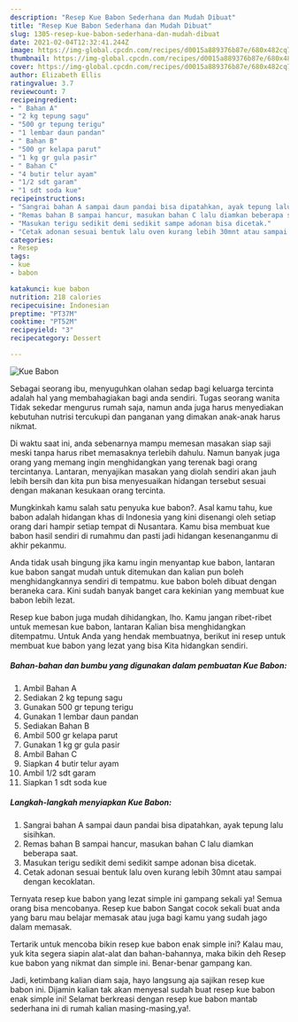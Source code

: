 ```yaml
---
description: "Resep Kue Babon Sederhana dan Mudah Dibuat"
title: "Resep Kue Babon Sederhana dan Mudah Dibuat"
slug: 1305-resep-kue-babon-sederhana-dan-mudah-dibuat
date: 2021-02-04T12:32:41.244Z
image: https://img-global.cpcdn.com/recipes/d0015a889376b87e/680x482cq70/kue-babon-foto-resep-utama.jpg
thumbnail: https://img-global.cpcdn.com/recipes/d0015a889376b87e/680x482cq70/kue-babon-foto-resep-utama.jpg
cover: https://img-global.cpcdn.com/recipes/d0015a889376b87e/680x482cq70/kue-babon-foto-resep-utama.jpg
author: Elizabeth Ellis
ratingvalue: 3.7
reviewcount: 7
recipeingredient:
- " Bahan A"
- "2 kg tepung sagu"
- "500 gr tepung terigu"
- "1 lembar daun pandan"
- " Bahan B"
- "500 gr kelapa parut"
- "1 kg gr gula pasir"
- " Bahan C"
- "4 butir telur ayam"
- "1/2 sdt garam"
- "1 sdt soda kue"
recipeinstructions:
- "Sangrai bahan A sampai daun pandai bisa dipatahkan, ayak tepung lalu sisihkan."
- "Remas bahan B sampai hancur, masukan bahan C lalu diamkan beberapa saat."
- "Masukan terigu sedikit demi sedikit sampe adonan bisa dicetak."
- "Cetak adonan sesuai bentuk lalu oven kurang lebih 30mnt atau sampai dengan kecoklatan."
categories:
- Resep
tags:
- kue
- babon

katakunci: kue babon 
nutrition: 218 calories
recipecuisine: Indonesian
preptime: "PT37M"
cooktime: "PT52M"
recipeyield: "3"
recipecategory: Dessert

---
```



![Kue Babon](https://img-global.cpcdn.com/recipes/d0015a889376b87e/680x482cq70/kue-babon-foto-resep-utama.jpg)

Sebagai seorang ibu, menyuguhkan olahan sedap bagi keluarga tercinta adalah hal yang membahagiakan bagi anda sendiri. Tugas seorang  wanita Tidak sekedar mengurus rumah saja, namun anda juga harus menyediakan kebutuhan nutrisi tercukupi dan panganan yang dimakan anak-anak harus nikmat.

Di waktu  saat ini, anda sebenarnya mampu memesan masakan siap saji meski tanpa harus ribet memasaknya terlebih dahulu. Namun banyak juga orang yang memang ingin menghidangkan yang terenak bagi orang tercintanya. Lantaran, menyajikan masakan yang diolah sendiri akan jauh lebih bersih dan kita pun bisa menyesuaikan hidangan tersebut sesuai dengan makanan kesukaan orang tercinta. 



Mungkinkah kamu salah satu penyuka kue babon?. Asal kamu tahu, kue babon adalah hidangan khas di Indonesia yang kini disenangi oleh setiap orang dari hampir setiap tempat di Nusantara. Kamu bisa membuat kue babon hasil sendiri di rumahmu dan pasti jadi hidangan kesenanganmu di akhir pekanmu.

Anda tidak usah bingung jika kamu ingin menyantap kue babon, lantaran kue babon sangat mudah untuk ditemukan dan kalian pun boleh menghidangkannya sendiri di tempatmu. kue babon boleh dibuat dengan beraneka cara. Kini sudah banyak banget cara kekinian yang membuat kue babon lebih lezat.

Resep kue babon juga mudah dihidangkan, lho. Kamu jangan ribet-ribet untuk memesan kue babon, lantaran Kalian bisa menghidangkan ditempatmu. Untuk Anda yang hendak membuatnya, berikut ini resep untuk membuat kue babon yang lezat yang bisa Kita hidangkan sendiri.

<!--inarticleads1-->

##### Bahan-bahan dan bumbu yang digunakan dalam pembuatan Kue Babon:

1. Ambil  Bahan A
1. Sediakan 2 kg tepung sagu
1. Gunakan 500 gr tepung terigu
1. Gunakan 1 lembar daun pandan
1. Sediakan  Bahan B
1. Ambil 500 gr kelapa parut
1. Gunakan 1 kg gr gula pasir
1. Ambil  Bahan C
1. Siapkan 4 butir telur ayam
1. Ambil 1/2 sdt garam
1. Siapkan 1 sdt soda kue




<!--inarticleads2-->

##### Langkah-langkah menyiapkan Kue Babon:

1. Sangrai bahan A sampai daun pandai bisa dipatahkan, ayak tepung lalu sisihkan.
1. Remas bahan B sampai hancur, masukan bahan C lalu diamkan beberapa saat.
1. Masukan terigu sedikit demi sedikit sampe adonan bisa dicetak.
1. Cetak adonan sesuai bentuk lalu oven kurang lebih 30mnt atau sampai dengan kecoklatan.




Ternyata resep kue babon yang lezat simple ini gampang sekali ya! Semua orang bisa mencobanya. Resep kue babon Sangat cocok sekali buat anda yang baru mau belajar memasak atau juga bagi kamu yang sudah jago dalam memasak.

Tertarik untuk mencoba bikin resep kue babon enak simple ini? Kalau mau, yuk kita segera siapin alat-alat dan bahan-bahannya, maka bikin deh Resep kue babon yang nikmat dan simple ini. Benar-benar gampang kan. 

Jadi, ketimbang kalian diam saja, hayo langsung aja sajikan resep kue babon ini. Dijamin kalian tak akan menyesal sudah buat resep kue babon enak simple ini! Selamat berkreasi dengan resep kue babon mantab sederhana ini di rumah kalian masing-masing,ya!.

